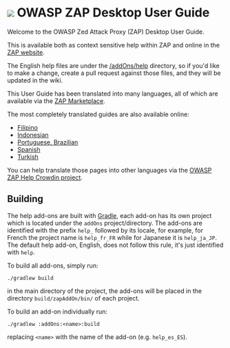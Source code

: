 # [![](https://raw.githubusercontent.com/wiki/zaproxy/zaproxy/images/zap32x32.png)](https://www.owasp.org/index.php/ZAP) OWASP ZAP Desktop User Guide

Welcome to the OWASP Zed Attack Proxy (ZAP) Desktop User Guide.

This is available both as context sensitive help within ZAP and online in the [ZAP website](https://www.zaproxy.org/docs/desktop/).

The English help files are under the [/addOns/help](https://github.com/zaproxy/zap-core-help/tree/master/addOns/help) directory, so if you'd like to make a change, create a pull request against those files, and they will be updated in the wiki.

This User Guide has been translated into many languages, all of which are available via the [ZAP Marketplace](https://github.com/zaproxy/zap-extensions).

The most completely translated guides are also available online:

* [Filipino](https://github.com/zaproxy/zap-core-help-fil_PH/wiki/HelpIntro)
* [Indonesian](https://github.com/zaproxy/zap-core-help-id_ID/wiki/HelpIntro)
* [Portuguese, Brazilian](https://github.com/zaproxy/zap-core-help-pt_BR/wiki/HelpIntro)
* [Spanish](https://github.com/zaproxy/zap-core-help-es_ES/wiki/HelpIntro)
* [Turkish](https://github.com/zaproxy/zap-core-help-tr_TR/wiki/HelpIntro)

You can help translate those pages into other languages via the [OWASP ZAP Help Crowdin project](https://crowdin.com/project/owasp-zap-help).

## Building

The help add-ons are built with [Gradle], each add-on has its own project which is located under the `addOns` project/directory.
The add-ons are identified with the prefix `help_` followed by its locale, for example, for French the project name is `help_fr_FR`
while for Japanese it is `help_ja_JP`. The default help add-on, English, does not follow this rule, it's just identified with `help`.

To build all add-ons, simply run:

    ./gradlew build

in the main directory of the project, the add-ons will be placed in the directory `build/zapAddOn/bin/` of each project.

To build an add-on individually run:

    ./gradlew :addOns:<name>:build

replacing `<name>` with the name of the add-on (e.g. `help_es_ES`).


[Gradle]: https://gradle.org/